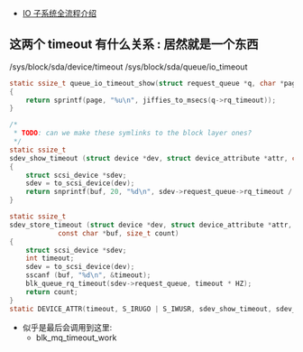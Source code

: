- [IO 子系统全流程介绍](https://zhuanlan.zhihu.com/p/545906763)

## 这两个 timeout 有什么关系 : 居然就是一个东西
/sys/block/sda/device/timeout
/sys/block/sda/queue/io_timeout

```c
static ssize_t queue_io_timeout_show(struct request_queue *q, char *page)
{
	return sprintf(page, "%u\n", jiffies_to_msecs(q->rq_timeout));
}
```

```c
/*
 * TODO: can we make these symlinks to the block layer ones?
 */
static ssize_t
sdev_show_timeout (struct device *dev, struct device_attribute *attr, char *buf)
{
	struct scsi_device *sdev;
	sdev = to_scsi_device(dev);
	return snprintf(buf, 20, "%d\n", sdev->request_queue->rq_timeout / HZ);
}

static ssize_t
sdev_store_timeout (struct device *dev, struct device_attribute *attr,
		    const char *buf, size_t count)
{
	struct scsi_device *sdev;
	int timeout;
	sdev = to_scsi_device(dev);
	sscanf (buf, "%d\n", &timeout);
	blk_queue_rq_timeout(sdev->request_queue, timeout * HZ);
	return count;
}
static DEVICE_ATTR(timeout, S_IRUGO | S_IWUSR, sdev_show_timeout, sdev_store_timeout);
```

- 似乎是最后会调用到这里:
  - blk_mq_timeout_work

